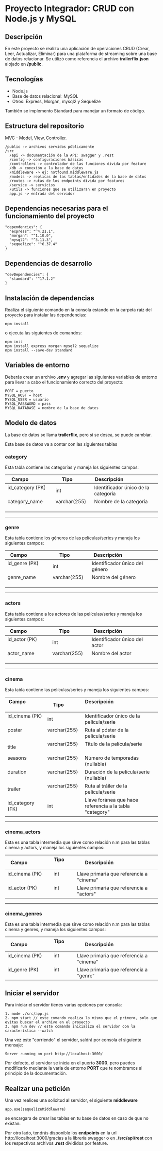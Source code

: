 # Proyecto Integrador: CRUD con Node.js y MySQL

## Descripción
En este proyecto se realizo una aplicación de operaciones CRUD (Crear, Leer, Actualizar, Eliminar) para una plataforma de streaming sobre una base de datos relacionar. Se utilizó como referencia el archivo __trailerflix.json__ alojado en __/public__.

## Tecnologías
- Node.js
- Base de datos relacional: MySQL
- Otros: Express, Morgan, mysql2 y Sequelize

También se implemento Standard para manejar un formato de código.

## Estructura del repositorio
MVC - Model, View, Controller.
```
/public -> archivos servidos públicamente
/src
  /api -> documentación de la API: swagger y .rest
  /config -> configuraciones básicas
  /controllers -> controlador de las funciones divida por feature
  /db -> conexión a la base de datos
  /middleware -> ej: notfound.middleware.js
  /models -> replicas de las tablas/entidades de la base de datos
  /routes -> rutas de los endpoints divida por features
  /service -> servicios
  /utils -> funciones que se utilizaran en proyecto
  app.js -> entrada del servidor
```

## Dependencias necesarias para el funcionamiento del proyecto
```
"dependencies": {
  "express": "^4.21.1",
  "morgan": "^1.10.0",
  "mysql2": "^3.11.3",
  "sequelize": "^6.37.4"
}
```

## Dependencias de desarrollo
```
"devDependencies": {
  "standard": "^17.1.2"
}
```

## Instalación de dependencias
Realiza el siguiente comando en la consola estando en la carpeta raíz del proyecto para instalar las dependencias:
```
npm install
```
o ejecuta las siguientes de comandos:
```
npm init
npm install express morgan mysql2 sequelize
npm install --save-dev standard
```

## Variables de entorno
Deberás crear un archivo __.env__ y agregar las siguientes variables de entorno para llevar a cabo el funcionamiento correcto del proyecto:
```
PORT = puerto
MYSQL_HOST = host
MYSQL_USER = usuario
MYSQL_PASSWORD = pass
MYSQL_DATABASE = nombre de la base de datos
```

## Modelo de datos
La base de datos se llama __trailerflix__, pero si se desea, se puede cambiar.

Esta base de datos va a contar con las siguientes tablas

### category
Esta tabla contiene las categorías y maneja los siguientes campos:

| **Campo**               | **Tipo**        | **Descripción**                         |
|-------------------------|-----------------|-----------------------------------------|
| id_category (PK)        | int             | Identificador único de la categoría     |
| category_name           | varchar(255)    | Nombre de la categoría                  |

---

### genre
Esta tabla contiene los géneros de las películas/series y maneja los siguientes campos:

| **Campo**               | **Tipo**        | **Descripción**                         |
|-------------------------|-----------------|-----------------------------------------|
| id_genre (PK)           | int             | Identificador único del género          |
| genre_name              | varchar(255)    | Nombre del género                       |

---

### actors
Esta tabla contiene a los actores de las películas/series y maneja los siguientes campos:

| **Campo**               | **Tipo**        | **Descripción**                         |
|-------------------------|-----------------|-----------------------------------------|
| id_actor (PK)           | int             | Identificador único del actor           |
| actor_name              | varchar(255)    | Nombre del actor                        |

---

### cinema
Esta tabla contiene las películas/series y maneja los siguientes campos:

| **Campo**               | **Tipo**        | **Descripción**                                                 |
|-------------------------|-----------------|-----------------------------------------------------------------|
| id_cinema (PK)          | int             | Identificador único de la película/serie                        |
| poster                  | varchar(255)    | Ruta al póster de la película/serie                             |
| title                   | varchar(255)    | Título de la película/serie                                     |
| seasons                 | varchar(255)    | Número de temporadas (nullable)                                 |
| duration                | varchar(255)    | Duración de la película/serie (nullable)                        |
| trailer                 | varchar(255)    | Ruta al tráiler de la película/serie                            |
| id_category (FK)        | int             | Llave foránea que hace referencia a la tabla "category"         |

---

### cinema_actors
Esta es una tabla intermedia que sirve como relación n:m para las tablas cinema y actors, y maneja los siguientes campos:

| **Campo**               | **Tipo**        | **Descripción**                           |
|-------------------------|-----------------|-------------------------------------------|
| id_cinema (PK)          | int             | Llave primaria que referencia a "cinema"  |
| id_actor (PK)           | int             | Llave primaria que referencia a "actors"  |

---

### cinema_genres
Esta es una tabla intermedia que sirve como relación n:m para las tablas cinema y genres, y maneja los siguientes campos:

| **Campo**               | **Tipo**        | **Descripción**                           |
|-------------------------|-----------------|-------------------------------------------|
| id_cinema (PK)          | int             | Llave primaria que referencia a "cinema"  |
| id_genre (PK)           | int             | Llave primaria que referencia a "genre"   |

## Iniciar el servidor
Para iniciar el servidor tienes varias opciones por consola:
```
1. node ./src/app.js
2. npm start // este comando realiza lo mismo que el primero, solo que evitas buscar el archivo en el proyecto
3. npm run dev // este comando inicializa el servidor con la característica --watch
```

Una vez este "corriendo" el servidor, saldrá por consola el siguiente mensaje:
```
Server running on port http://localhost:3000/
```
Por defecto, el servidor se inicia en el puerto __3000__, pero puedes modificarlo mediante la varia de entorno __PORT__ que te nombramos al principio de la documentación.

## Realizar una petición
Una vez realices una solicitud al servidor, el siguiente __middleware__
```
app.use(sequelizeMiddleware)
```
se encargara de crear las tablas en tu base de datos en caso de que no existan.

Por otro lado, tendrás disponible los __endpoints__ en la url http://localhost:3000/gracias a la librería swagger o en __./src/api/rest__ con los respectivos archivos __.rest__ divididos por feature.
